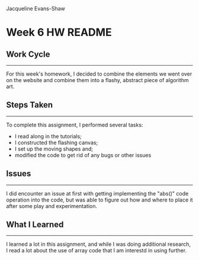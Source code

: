 Jacqueline Evans-Shaw
# Week 6 HW README

## Work Cycle
---
For this week's homework, I decided to combine the elements we went over on the website and combine them into a flashy, abstract piece of algorithm art.

## Steps Taken
---
To complete this assignment, I performed several tasks:
- I read along in the tutorials;
- I constructed the flashing canvas;
- I set up the moving shapes and;
- modified the code to get rid of any bugs or other issues

## Issues
---
I did encounter an issue at first with getting implementing the "abs()" code operation into the code, but was able to figure out how and where to place it after some play and experimentation.

## What I Learned
---
I learned a lot in this assignment, and while I was doing additional research, I read a lot about the use of array code that I am interestd in using further.
